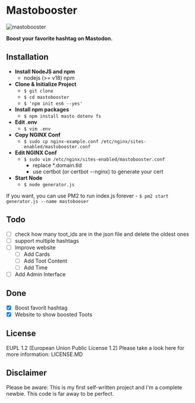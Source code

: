 # Mastobooster

![mastobooster](https://user-images.githubusercontent.com/6688679/220034174-c06cca90-2838-460f-9d75-96a76f5e1fcb.png)


**Boost your favorite hashtag on Mastodon.**

## Installation

- **Install NodeJS and npm** 
	 - nodejs (>= v18) npm 
- **Clone & Initialize Project**
	- `$ git clone` 
	- `$ cd mastobooster`
	- `$ 'npm init es6 --yes'` 
- **Install npm packages**
	- `$ npm install masto dotenv fs` 
- **Edit .env** 
	- `$ vim .env` 
- **Copy NGINX Conf**
	- `$ sudo cp nginx-example.conf /etc/nginx/sites-enabled/mastobooster.conf`
- **Edit NGINX Conf**
	- `$ sudo vim /etc/nginx/sites-enabled/mastobooster.conf`
		- replace *.domain.tld 
		- use certbot (or certbot --nginx) to generate your cert
- **Start Node** 
	- `$ node generator.js`

If you want, you can use PM2 to run index.js forever
	- `$ pm2 start generator.js --name mastobooser`

## Todo

 - [ ] check how many toot_ids are in the json file and delete the
       oldest ones
 - [ ]  support multiple hashtags
 - [ ]  Improve website
	 - [ ] Add Cards
	 - [ ] Add Toot Content
	 - [ ] Add Time
 - [ ] Add Admin Interface

## Done
 - [x] Boost favorit hashtag
 - [x] Website to show boosted Toots

## License

EUPL 1.2 (European Union Public License 1.2) Please take a look here for more information: LICENSE.MD

## Disclaimer

Please be aware: This is my first self-written project and I'm a complete newbie. This code is far away to be perfect.
